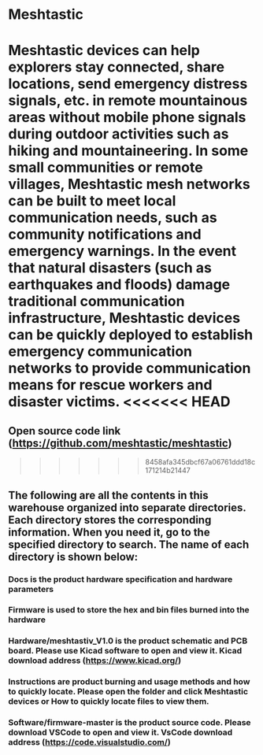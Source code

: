 # Meshtastic
 Meshtastic devices can help explorers stay connected, share locations, send emergency distress signals, etc. in remote mountainous areas without mobile phone signals during outdoor activities such as hiking and mountaineering. In some small communities or remote villages, Meshtastic mesh networks can be built to meet local communication needs, such as community notifications and emergency warnings. In the event that natural disasters (such as earthquakes and floods) damage traditional communication infrastructure, Meshtastic devices can be quickly deployed to establish emergency communication networks to provide communication means for rescue workers and disaster victims.
<<<<<<< HEAD
=======
## Open source code link (https://github.com/meshtastic/meshtastic)
>>>>>>> 8458afa345dbcf67a06761ddd18c171214b21447
## The following are all the contents in this warehouse organized into separate directories. Each directory stores the corresponding information. When you need it, go to the specified directory to search. The name of each directory is shown below:
### Docs is the product hardware specification and hardware parameters
### Firmware is used to store the hex and bin files burned into the hardware
### Hardware/meshtastiv_V1.0 is the product schematic and PCB board. Please use Kicad software to open and view it. Kicad download address (https://www.kicad.org/)
### Instructions are product burning and usage methods and how to quickly locate. Please open the folder and click Meshtastic devices or How to quickly locate files to view them.
### Software/firmware-master is the product source code. Please download VSCode to open and view it. VsCode download address (https://code.visualstudio.com/)
